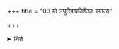 +++
title = "03 यो लघुरिवाप्रतिष्ठितः स्यात्स"

+++

<details><summary>थिते</summary>

यो लघुरिवाप्रतिष्ठितः स्यात्स एतेन ३
</details>
